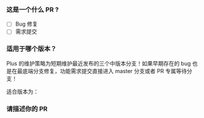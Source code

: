 ### 这是一个什么 PR ?

- [ ] Bug 修复
- [ ] 需求提交

### 适用于哪个版本？

Plus 的维护策略为短期维护最近发布的三个中版本分支！如果早期存在的 bug 也是在最底端分支修复，功能需求提交直接进入 master 分支或者 PR 专属等待分支！

适合版本为：

### 请描述你的 PR
